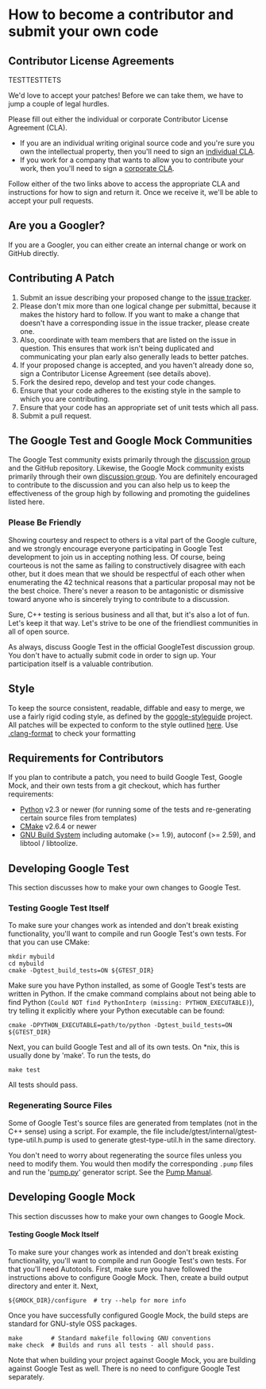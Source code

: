 # How to become a contributor and submit your own code

## Contributor License Agreements

TESTTESTTETS


We'd love to accept your patches! Before we can take them, we
have to jump a couple of legal hurdles.

Please fill out either the individual or corporate Contributor License Agreement
(CLA).

  * If you are an individual writing original source code and you're sure you
    own the intellectual property, then you'll need to sign an
    [individual CLA](https://developers.google.com/open-source/cla/individual).
  * If you work for a company that wants to allow you to contribute your work,
    then you'll need to sign a
    [corporate CLA](https://developers.google.com/open-source/cla/corporate).

Follow either of the two links above to access the appropriate CLA and
instructions for how to sign and return it. Once we receive it, we'll be able to
accept your pull requests.

## Are you a Googler?
If you are a Googler, you can either create an internal change or work on GitHub directly.


## Contributing A Patch

1. Submit an issue describing your proposed change to the
   [issue tracker](https://github.com/abseil/googletest).
1. Please don't mix more than one logical change per submittal,
   because it makes the history hard to follow. If you want to make a
   change that doesn't have a corresponding issue in the issue
   tracker, please create one.
1. Also, coordinate with team members that are listed on the issue in
   question. This ensures that work isn't being duplicated and
   communicating your plan early also generally leads to better
   patches.
1. If your proposed change is accepted, and you haven't already done so, sign a
   Contributor License Agreement (see details above).
1. Fork the desired repo, develop and test your code changes.
1. Ensure that your code adheres to the existing style in the sample to which
   you are contributing.
1. Ensure that your code has an appropriate set of unit tests which all pass.
1. Submit a pull request.

## The Google Test and Google Mock Communities ##

The Google Test community exists primarily through the
[discussion group](http://groups.google.com/group/googletestframework)
and the GitHub repository.
Likewise, the Google Mock community exists primarily through their own
[discussion group](http://groups.google.com/group/googlemock).
You are definitely encouraged to contribute to the
discussion and you can also help us to keep the effectiveness of the
group high by following and promoting the guidelines listed here.

### Please Be Friendly ###

Showing courtesy and respect to others is a vital part of the Google
culture, and we strongly encourage everyone participating in Google
Test development to join us in accepting nothing less. Of course,
being courteous is not the same as failing to constructively disagree
with each other, but it does mean that we should be respectful of each
other when enumerating the 42 technical reasons that a particular
proposal may not be the best choice. There's never a reason to be
antagonistic or dismissive toward anyone who is sincerely trying to
contribute to a discussion.

Sure, C++ testing is serious business and all that, but it's also
a lot of fun. Let's keep it that way. Let's strive to be one of the
friendliest communities in all of open source.

As always, discuss Google Test in the official GoogleTest discussion group.
You don't have to actually submit code in order to sign up. Your participation
itself is a valuable contribution.

## Style

To keep the source consistent, readable, diffable and easy to merge,
we use a fairly rigid coding style, as defined by the [google-styleguide](https://github.com/google/styleguide) project.  All patches will be expected
to conform to the style outlined [here](https://google.github.io/styleguide/cppguide.html). 
Use [.clang-format](https://github.com/abseil/googletest/blob/master/.clang-format) to check your formatting

## Requirements for Contributors ###

If you plan to contribute a patch, you need to build Google Test,
Google Mock, and their own tests from a git checkout, which has
further requirements:

  * [Python](https://www.python.org/) v2.3 or newer (for running some of
    the tests and re-generating certain source files from templates)
  * [CMake](https://cmake.org/) v2.6.4 or newer
  * [GNU Build System](https://en.wikipedia.org/wiki/GNU_Build_System)
    including automake (>= 1.9), autoconf (>= 2.59), and
    libtool / libtoolize.

## Developing Google Test ##

This section discusses how to make your own changes to Google Test.

### Testing Google Test Itself ###

To make sure your changes work as intended and don't break existing
functionality, you'll want to compile and run Google Test's own tests.
For that you can use CMake:

    mkdir mybuild
    cd mybuild
    cmake -Dgtest_build_tests=ON ${GTEST_DIR}

Make sure you have Python installed, as some of Google Test's tests
are written in Python.  If the cmake command complains about not being
able to find Python (`Could NOT find PythonInterp (missing:
PYTHON_EXECUTABLE)`), try telling it explicitly where your Python
executable can be found:

    cmake -DPYTHON_EXECUTABLE=path/to/python -Dgtest_build_tests=ON ${GTEST_DIR}

Next, you can build Google Test and all of its own tests.  On \*nix,
this is usually done by 'make'.  To run the tests, do

    make test

All tests should pass.

### Regenerating Source Files ##

Some of Google Test's source files are generated from templates (not
in the C++ sense) using a script.
For example, the
file include/gtest/internal/gtest-type-util.h.pump is used to generate
gtest-type-util.h in the same directory.

You don't need to worry about regenerating the source files
unless you need to modify them.  You would then modify the
corresponding `.pump` files and run the '[pump.py](googletest/scripts/pump.py)'
generator script.  See the [Pump Manual](googletest/docs/PumpManual.md).

## Developing Google Mock ###

This section discusses how to make your own changes to Google Mock.

#### Testing Google Mock Itself ####

To make sure your changes work as intended and don't break existing
functionality, you'll want to compile and run Google Test's own tests.
For that you'll need Autotools.  First, make sure you have followed
the instructions above to configure Google Mock.
Then, create a build output directory and enter it.  Next,

    ${GMOCK_DIR}/configure  # try --help for more info

Once you have successfully configured Google Mock, the build steps are
standard for GNU-style OSS packages.

    make        # Standard makefile following GNU conventions
    make check  # Builds and runs all tests - all should pass.

Note that when building your project against Google Mock, you are building
against Google Test as well.  There is no need to configure Google Test
separately.
